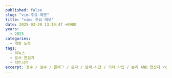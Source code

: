 ```yaml
---
published: false
slug: "vim-주요-메모"
title: "vim: 주요 메모"
date: 2025-03-30 13:19:47 +0900
years:
  - 2025
categories:
  - 개발 노트
tags:
  - 리눅스
  - 문서 편집기
  - 치트시트
excerpt: 정수 / 실수 / 플래그 / 문자 / 날짜·시간 / 기타 타입 / 논리 AND 연산자 <code>&amp;</code> / 논리 OR 연산자 <code>|</code> / 논리 베타적 OR 연산자 <code>^</code> / 비트 보수 연산자 <code>~</code> / 논리 이동 연산자 <code>&lt;&lt;</code>, <code>&gt;&gt;</code> / 논리 및 비트 연산자 우선순위
---
```


